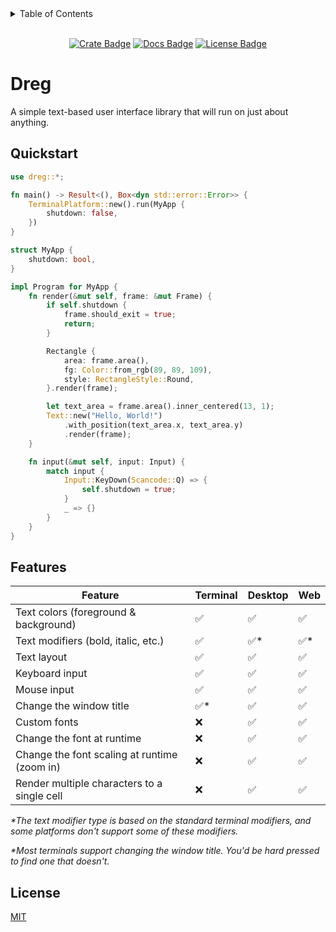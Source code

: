 <details>
<summary>Table of Contents</summary>

- [Dreg](#dreg)
  - [Quickstart](#quickstart)
  - [Features](#features)
  - [License](#license)

</details>

<!-- cargo-rdme start -->

<div align="center">

<br>[![Crate Badge]][Crate] [![Docs Badge]][Docs] [![License Badge]](./LICENSE)

</div>

# Dreg

A simple text-based user interface library that will run on just about anything.

## Quickstart

```rust
use dreg::*;

fn main() -> Result<(), Box<dyn std::error::Error>> {
    TerminalPlatform::new().run(MyApp {
        shutdown: false,
    })
}

struct MyApp {
    shutdown: bool,
}

impl Program for MyApp {
    fn render(&mut self, frame: &mut Frame) {
        if self.shutdown {
            frame.should_exit = true;
            return;
        }

        Rectangle {
            area: frame.area(),
            fg: Color::from_rgb(89, 89, 109),
            style: RectangleStyle::Round,
        }.render(frame);

        let text_area = frame.area().inner_centered(13, 1);
        Text::new("Hello, World!")
            .with_position(text_area.x, text_area.y)
            .render(frame);
    }

    fn input(&mut self, input: Input) {
        match input {
            Input::KeyDown(Scancode::Q) => {
                self.shutdown = true;
            }
            _ => {}
        }
    }
}
```

## Features

| Feature                                      | Terminal | Desktop | Web |
|----------------------------------------------|----------|---------|-----|
| Text colors (foreground & background)        | ✅       | ✅      | ✅  |
| Text modifiers (bold, italic, etc.)          | ✅       | ✅*     | ✅* |
| Text layout                                  | ✅       | ✅      | ✅  |
| Keyboard input                               | ✅       | ✅      | ✅  |
| Mouse input                                  | ✅       | ✅      | ✅  |
| Change the window title                      | ✅*      | ✅      | ✅  |
| Custom fonts                                 | ❌       | ✅      | ✅  |
| Change the font at runtime                   | ❌       | ✅      | ✅  |
| Change the font scaling at runtime (zoom in) | ❌       | ✅      | ✅  |
| Render multiple characters to a single cell  | ❌       | ✅      | ✅  |

_*The text modifier type is based on the standard terminal modifiers, and some platforms don't support some of these modifiers._

_*Most terminals support changing the window title. You'd be hard pressed to find one that doesn't._

## License

[MIT](./LICENSE)

[Crate]: https://crates.io/crates/dreg
[Crate Badge]: https://img.shields.io/crates/v/dreg?logo=rust&style=flat-square&logoColor=E05D44&color=E05D44
[Docs Badge]: https://img.shields.io/docsrs/dreg?logo=rust&style=flat-square&logoColor=E05D44
[Docs]: https://docs.rs/dreg
[License Badge]: https://img.shields.io/crates/l/dreg?style=flat-square&color=1370D3
